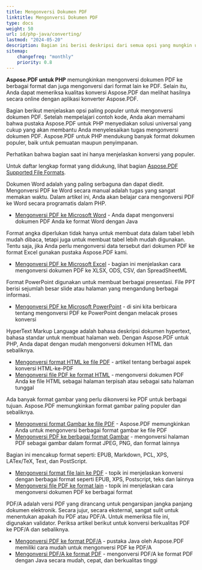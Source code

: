 ```yaml
---
title: Mengonversi Dokumen PDF
linktitle: Mengonversi Dokumen PDF
type: docs
weight: 50
url: id/php-java/converting/
lastmod: "2024-05-20"
description: Bagian ini berisi deskripsi dari semua opsi yang mungkin untuk mengonversi dokumen PDF menggunakan Aspose.PDF untuk PHP melalui pustaka Java.
sitemap:
    changefreq: "monthly"
    priority: 0.8
---
```


**Aspose.PDF untuk PHP** memungkinkan mengonversi dokumen PDF ke berbagai format dan juga mengonversi dari format lain ke PDF. Selain itu, Anda dapat memeriksa kualitas konversi Aspose.PDF dan melihat hasilnya secara online dengan aplikasi konverter Aspose.PDF.

Bagian berikut menjelaskan opsi paling populer untuk mengonversi dokumen PDF. Setelah mempelajari contoh kode, Anda akan memahami bahwa pustaka Aspose.PDF untuk PHP menyediakan solusi universal yang cukup yang akan membantu Anda menyelesaikan tugas mengonversi dokumen PDF. Aspose.PDF untuk PHP mendukung banyak format dokumen populer, baik untuk pemuatan maupun penyimpanan.

Perhatikan bahwa bagian saat ini hanya menjelaskan konversi yang populer.

Untuk daftar lengkap format yang didukung, lihat bagian [Aspose.PDF Supported File Formats](https://docs.aspose.com/pdf/php-java/supported-file-formats/).

Dokumen Word adalah yang paling serbaguna dan dapat diedit. Mengonversi PDF ke Word secara manual adalah tugas yang sangat memakan waktu. Dalam artikel ini, Anda akan belajar cara mengonversi PDF ke Word secara programatis dalam PHP.

- [Mengonversi PDF ke Microsoft Word](/pdf/php-java/convert-pdf-to-word/) - Anda dapat mengonversi dokumen PDF Anda ke format Word dengan Java

Format angka diperlukan tidak hanya untuk membuat data dalam tabel lebih mudah dibaca, tetapi juga untuk membuat tabel lebih mudah digunakan. Tentu saja, jika Anda perlu mengonversi data tersebut dari dokumen PDF ke format Excel gunakan pustaka Aspose.PDF kami.

- [Mengonversi PDF ke Microsoft Excel](/pdf/php-java/convert-pdf-to-excel/) - bagian ini menjelaskan cara mengonversi dokumen PDF ke XLSX, ODS, CSV, dan SpreadSheetML

Format PowerPoint digunakan untuk membuat berbagai presentasi. File PPT berisi sejumlah besar slide atau halaman yang mengandung berbagai informasi.

- [Mengonversi PDF ke Microsoft PowerPoint](/pdf/php-java/convert-pdf-to-powerpoint/) - di sini kita berbicara tentang mengonversi PDF ke PowerPoint dengan melacak proses konversi

HyperText Markup Language adalah bahasa deskripsi dokumen hypertext, bahasa standar untuk membuat halaman web. Dengan Aspose.PDF untuk PHP, Anda dapat dengan mudah mengonversi dokumen HTML dan sebaliknya.

- [Mengonversi format HTML ke file PDF](/pdf/php-java/convert-html-to-pdf/) - artikel tentang berbagai aspek konversi HTML-ke-PDF
- [Mengonversi file PDF ke format HTML](/pdf/php-java/convert-pdf-to-html/) - mengonversi dokumen PDF Anda ke file HTML sebagai halaman terpisah atau sebagai satu halaman tunggal

Ada banyak format gambar yang perlu dikonversi ke PDF untuk berbagai tujuan. Aspose.PDF memungkinkan format gambar paling populer dan sebaliknya.

- [Mengonversi format Gambar ke file PDF](/pdf/php-java/convert-images-format-to-pdf/) - Aspose.PDF memungkinkan Anda untuk mengonversi berbagai format gambar ke file PDF
- [Mengonversi PDF ke berbagai format Gambar](/pdf/php-java/convert-pdf-to-images-format/) - mengonversi halaman PDF sebagai gambar dalam format JPEG, PNG, dan format lainnya

Bagian ini mencakup format seperti: EPUB, Markdown, PCL, XPS, LATex/TeX, Text, dan PostScript.

- [Mengonversi format file lain ke PDF](/pdf/php-java/convert-other-files-to-pdf/) - topik ini menjelaskan konversi dengan berbagai format seperti EPUB, XPS, Postscript, teks dan lainnya
- [Mengonversi file PDF ke format lain](/pdf/php-java/convert-pdf-to-other-files/) - topik ini menjelaskan cara mengonversi dokumen PDF ke berbagai format

PDF/A adalah versi PDF yang dirancang untuk pengarsipan jangka panjang dokumen elektronik. Secara jujur, secara eksternal, sangat sulit untuk menentukan apakah itu PDF atau PDF/A. Untuk memeriksa file ini, digunakan validator. Periksa artikel berikut untuk konversi berkualitas PDF ke PDF/A dan sebaliknya.

- [Mengonversi PDF ke format PDF/A](/pdf/php-java/convert-pdf-to-pdfa/) - pustaka Java oleh Aspose.PDF memiliki cara mudah untuk mengonversi PDF ke PDF/A
- [Mengonversi PDF/A ke format PDF](/pdf/php-java/convert-pdfa-to-pdf/) - mengonversi PDF/A ke format PDF dengan Java secara mudah, cepat, dan berkualitas tinggi